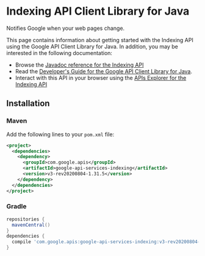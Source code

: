 # Indexing API Client Library for Java

Notifies Google when your web pages change.

This page contains information about getting started with the Indexing API
using the Google API Client Library for Java. In addition, you may be interested
in the following documentation:

* Browse the [Javadoc reference for the Indexing API][javadoc]
* Read the [Developer's Guide for the Google API Client Library for Java][google-api-client].
* Interact with this API in your browser using the [APIs Explorer for the Indexing API][api-explorer]

## Installation

### Maven

Add the following lines to your `pom.xml` file:

```xml
<project>
  <dependencies>
    <dependency>
      <groupId>com.google.apis</groupId>
      <artifactId>google-api-services-indexing</artifactId>
      <version>v3-rev20200804-1.31.5</version>
    </dependency>
  </dependencies>
</project>
```

### Gradle

```gradle
repositories {
  mavenCentral()
}
dependencies {
  compile 'com.google.apis:google-api-services-indexing:v3-rev20200804-1.31.5'
}
```

[javadoc]: https://googleapis.dev/java/google-api-services-indexing/latest/index.html
[google-api-client]: https://github.com/googleapis/google-api-java-client/
[api-explorer]: https://developers.google.com/apis-explorer/#p/indexing/v1/
